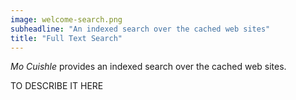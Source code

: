 ```yaml
---
image: welcome-search.png
subheadline: "An indexed search over the cached web sites"
title: "Full Text Search"
---
```


*Mo Cuishle* provides an indexed search over the cached web sites.
<!--more-->
TO DESCRIBE IT HERE